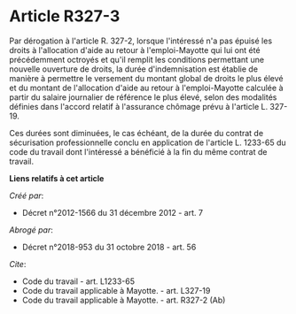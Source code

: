 # Article R327-3

Par dérogation à l'article R. 327-2, lorsque l'intéressé n'a pas épuisé les droits à l'allocation d'aide au retour à
l'emploi-Mayotte qui lui ont été précédemment octroyés et qu'il remplit les conditions permettant une nouvelle ouverture de
droits, la durée d'indemnisation est établie de manière à permettre le versement du montant global de droits le plus élevé et
du montant de l'allocation d'aide au retour à l'emploi-Mayotte calculée à partir du salaire journalier de référence le plus
élevé, selon des modalités définies dans l'accord relatif à l'assurance chômage prévu à l'article L. 327-19. 

Ces durées sont diminuées, le cas échéant, de la durée du contrat de sécurisation professionnelle conclu en application de
l'article L. 1233-65 du code du travail dont l'intéressé a bénéficié à la fin du même contrat de travail.

**Liens relatifs à cet article**

_Créé par_:

  - Décret n°2012-1566 du 31 décembre 2012 - art. 7

_Abrogé par_:

  - Décret n°2018-953 du 31 octobre 2018 - art. 56

_Cite_:

  - Code du travail - art. L1233-65
  - Code du travail applicable à Mayotte. - art. L327-19
  - Code du travail applicable à Mayotte. - art. R327-2 (Ab)
